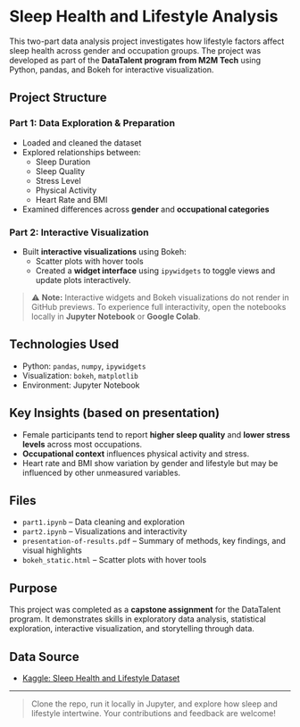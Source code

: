 # Sleep Health and Lifestyle Analysis

This two-part data analysis project investigates how lifestyle factors affect sleep health across gender and occupation groups. The project was developed as part of the **DataTalent program from M2M Tech** using Python, pandas, and Bokeh for interactive visualization.

## Project Structure

### Part 1: Data Exploration & Preparation
- Loaded and cleaned the dataset
- Explored relationships between:
  - Sleep Duration
  - Sleep Quality
  - Stress Level
  - Physical Activity
  - Heart Rate and BMI
- Examined differences across **gender** and **occupational categories**

### Part 2: Interactive Visualization
- Built **interactive visualizations** using Bokeh:
  - Scatter plots with hover tools
  - Created a **widget interface** using `ipywidgets` to toggle views and update plots interactively.

> ⚠️ **Note:** Interactive widgets and Bokeh visualizations do not render in GitHub previews. To experience full interactivity, open the notebooks locally in **Jupyter Notebook** or **Google Colab**.

## Technologies Used

- Python: `pandas`, `numpy`, `ipywidgets`
- Visualization: `bokeh`, `matplotlib`
- Environment: Jupyter Notebook

## Key Insights (based on presentation)

- Female participants tend to report **higher sleep quality** and **lower stress levels** across most occupations.
- **Occupational context** influences physical activity and stress.
- Heart rate and BMI show variation by gender and lifestyle but may be influenced by other unmeasured variables.

## Files

- `part1.ipynb` – Data cleaning and exploration
- `part2.ipynb` – Visualizations and interactivity
- `presentation-of-results.pdf` – Summary of methods, key findings, and visual highlights
- `bokeh_static.html` – Scatter plots with hover tools

## Purpose

This project was completed as a **capstone assignment** for the DataTalent program. It demonstrates skills in exploratory data analysis, statistical exploration, interactive visualization, and storytelling through data.

## Data Source

- [Kaggle: Sleep Health and Lifestyle Dataset](https://www.kaggle.com/datasets/uom190346a/sleep-health-and-lifestyle-dataset)

---

> Clone the repo, run it locally in Jupyter, and explore how sleep and lifestyle intertwine. Your contributions and feedback are welcome!
